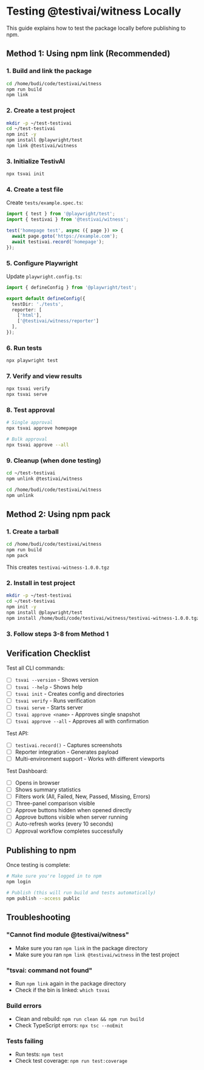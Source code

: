 # Testing @testivai/witness Locally

This guide explains how to test the package locally before publishing to npm.

## Method 1: Using npm link (Recommended)

### 1. Build and link the package
```bash
cd /home/budi/code/testivai/witness
npm run build
npm link
```

### 2. Create a test project
```bash
mkdir -p ~/test-testivai
cd ~/test-testivai
npm init -y
npm install @playwright/test
npm link @testivai/witness
```

### 3. Initialize TestivAI
```bash
npx tsvai init
```

### 4. Create a test file
Create `tests/example.spec.ts`:
```typescript
import { test } from '@playwright/test';
import { testivai } from '@testivai/witness';

test('homepage test', async ({ page }) => {
  await page.goto('https://example.com');
  await testivai.record('homepage');
});
```

### 5. Configure Playwright
Update `playwright.config.ts`:
```typescript
import { defineConfig } from '@playwright/test';

export default defineConfig({
  testDir: './tests',
  reporter: [
    ['html'],
    ['@testivai/witness/reporter']
  ],
});
```

### 6. Run tests
```bash
npx playwright test
```

### 7. Verify and view results
```bash
npx tsvai verify
npx tsvai serve
```

### 8. Test approval
```bash
# Single approval
npx tsvai approve homepage

# Bulk approval
npx tsvai approve --all
```

### 9. Cleanup (when done testing)
```bash
cd ~/test-testivai
npm unlink @testivai/witness

cd /home/budi/code/testivai/witness
npm unlink
```

## Method 2: Using npm pack

### 1. Create a tarball
```bash
cd /home/budi/code/testivai/witness
npm run build
npm pack
```

This creates `testivai-witness-1.0.0.tgz`

### 2. Install in test project
```bash
mkdir -p ~/test-testivai
cd ~/test-testivai
npm init -y
npm install @playwright/test
npm install /home/budi/code/testivai/witness/testivai-witness-1.0.0.tgz
```

### 3. Follow steps 3-8 from Method 1

## Verification Checklist

Test all CLI commands:
- [ ] `tsvai --version` - Shows version
- [ ] `tsvai --help` - Shows help
- [ ] `tsvai init` - Creates config and directories
- [ ] `tsvai verify` - Runs verification
- [ ] `tsvai serve` - Starts server
- [ ] `tsvai approve <name>` - Approves single snapshot
- [ ] `tsvai approve --all` - Approves all with confirmation

Test API:
- [ ] `testivai.record()` - Captures screenshots
- [ ] Reporter integration - Generates payload
- [ ] Multi-environment support - Works with different viewports

Test Dashboard:
- [ ] Opens in browser
- [ ] Shows summary statistics
- [ ] Filters work (All, Failed, New, Passed, Missing, Errors)
- [ ] Three-panel comparison visible
- [ ] Approve buttons hidden when opened directly
- [ ] Approve buttons visible when server running
- [ ] Auto-refresh works (every 10 seconds)
- [ ] Approval workflow completes successfully

## Publishing to npm

Once testing is complete:

```bash
# Make sure you're logged in to npm
npm login

# Publish (this will run build and tests automatically)
npm publish --access public
```

## Troubleshooting

### "Cannot find module @testivai/witness"
- Make sure you ran `npm link` in the package directory
- Make sure you ran `npm link @testivai/witness` in the test project

### "tsvai: command not found"
- Run `npm link` again in the package directory
- Check if the bin is linked: `which tsvai`

### Build errors
- Clean and rebuild: `npm run clean && npm run build`
- Check TypeScript errors: `npx tsc --noEmit`

### Tests failing
- Run tests: `npm test`
- Check test coverage: `npm run test:coverage`
